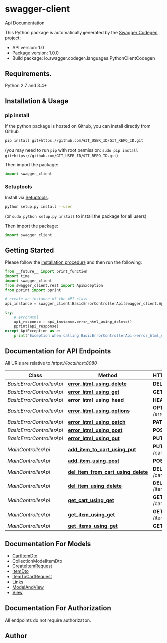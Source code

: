 # swagger-client
Api Documentation

This Python package is automatically generated by the [Swagger Codegen](https://github.com/swagger-api/swagger-codegen) project:

- API version: 1.0
- Package version: 1.0.0
- Build package: io.swagger.codegen.languages.PythonClientCodegen

## Requirements.

Python 2.7 and 3.4+

## Installation & Usage
### pip install

If the python package is hosted on Github, you can install directly from Github

```sh
pip install git+https://github.com/GIT_USER_ID/GIT_REPO_ID.git
```
(you may need to run `pip` with root permission: `sudo pip install git+https://github.com/GIT_USER_ID/GIT_REPO_ID.git`)

Then import the package:
```python
import swagger_client 
```

### Setuptools

Install via [Setuptools](http://pypi.python.org/pypi/setuptools).

```sh
python setup.py install --user
```
(or `sudo python setup.py install` to install the package for all users)

Then import the package:
```python
import swagger_client
```

## Getting Started

Please follow the [installation procedure](#installation--usage) and then run the following:

```python
from __future__ import print_function
import time
import swagger_client
from swagger_client.rest import ApiException
from pprint import pprint

# create an instance of the API class
api_instance = swagger_client.BasicErrorControllerApi(swagger_client.ApiClient(configuration))

try:
    # errorHtml
    api_response = api_instance.error_html_using_delete()
    pprint(api_response)
except ApiException as e:
    print("Exception when calling BasicErrorControllerApi->error_html_using_delete: %s\n" % e)

```

## Documentation for API Endpoints

All URIs are relative to *https://localhost:8080*

Class | Method | HTTP request | Description
------------ | ------------- | ------------- | -------------
*BasicErrorControllerApi* | [**error_html_using_delete**](docs/BasicErrorControllerApi.md#error_html_using_delete) | **DELETE** /error | errorHtml
*BasicErrorControllerApi* | [**error_html_using_get**](docs/BasicErrorControllerApi.md#error_html_using_get) | **GET** /error | errorHtml
*BasicErrorControllerApi* | [**error_html_using_head**](docs/BasicErrorControllerApi.md#error_html_using_head) | **HEAD** /error | errorHtml
*BasicErrorControllerApi* | [**error_html_using_options**](docs/BasicErrorControllerApi.md#error_html_using_options) | **OPTIONS** /error | errorHtml
*BasicErrorControllerApi* | [**error_html_using_patch**](docs/BasicErrorControllerApi.md#error_html_using_patch) | **PATCH** /error | errorHtml
*BasicErrorControllerApi* | [**error_html_using_post**](docs/BasicErrorControllerApi.md#error_html_using_post) | **POST** /error | errorHtml
*BasicErrorControllerApi* | [**error_html_using_put**](docs/BasicErrorControllerApi.md#error_html_using_put) | **PUT** /error | errorHtml
*MainControllerApi* | [**add_item_to_cart_using_put**](docs/MainControllerApi.md#add_item_to_cart_using_put) | **PUT** /cart/{user_id} | addItemToCart
*MainControllerApi* | [**add_item_using_post**](docs/MainControllerApi.md#add_item_using_post) | **POST** /items | addItem
*MainControllerApi* | [**del_item_from_cart_using_delete**](docs/MainControllerApi.md#del_item_from_cart_using_delete) | **DELETE** /cart/{user_id} | delItemFromCart
*MainControllerApi* | [**del_item_using_delete**](docs/MainControllerApi.md#del_item_using_delete) | **DELETE** /items/{id} | delItem
*MainControllerApi* | [**get_cart_using_get**](docs/MainControllerApi.md#get_cart_using_get) | **GET** /cart/{user_id} | getCart
*MainControllerApi* | [**get_item_using_get**](docs/MainControllerApi.md#get_item_using_get) | **GET** /items/{id} | getItem
*MainControllerApi* | [**get_items_using_get**](docs/MainControllerApi.md#get_items_using_get) | **GET** /items | getItems


## Documentation For Models

 - [CartItemDto](docs/CartItemDto.md)
 - [CollectionModelItemDto](docs/CollectionModelItemDto.md)
 - [CreateItemRequest](docs/CreateItemRequest.md)
 - [ItemDto](docs/ItemDto.md)
 - [ItemToCartRequest](docs/ItemToCartRequest.md)
 - [Links](docs/Links.md)
 - [ModelAndView](docs/ModelAndView.md)
 - [View](docs/View.md)


## Documentation For Authorization

 All endpoints do not require authorization.


## Author



